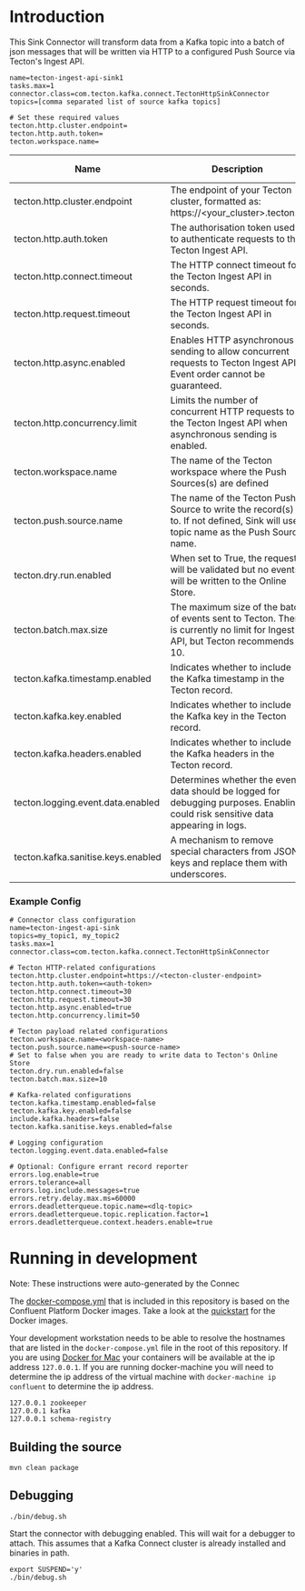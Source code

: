 # Introduction

This Sink Connector will transform data from a Kafka topic into a batch of json messages that will be written via HTTP to a configured Push Source via Tecton's Ingest API.

```properties
name=tecton-ingest-api-sink1
tasks.max=1
connector.class=com.tecton.kafka.connect.TectonHttpSinkConnector
topics=[comma separated list of source kafka topics]

# Set these required values
tecton.http.cluster.endpoint=
tecton.http.auth.token=
tecton.workspace.name=
```

| Name                              | Description                                                                                                                       | Type     | Default | Valid Values | Importance |
|-----------------------------------|-----------------------------------------------------------------------------------------------------------------------------------|----------|---------|--------------|------------|
| tecton.http.cluster.endpoint      | The endpoint of your Tecton cluster, formatted as: https://<your_cluster>.tecton.ai                                               | string   |         |              | high       |
| tecton.http.auth.token            | The authorisation token used to authenticate requests to the Tecton Ingest API.                                                   | password |         |              | high       |
| tecton.http.connect.timeout       | The HTTP connect timeout for the Tecton Ingest API in seconds.                                                                    | int      | 30      |              | medium     |
| tecton.http.request.timeout       | The HTTP request timeout for the Tecton Ingest API in seconds.                                                                    | int      | 30      |              | medium     |
| tecton.http.async.enabled         | Enables HTTP asynchronous sending to allow concurrent requests to Tecton Ingest API. Event order cannot be guaranteed.            | boolean  | true    |              | medium     |
| tecton.http.concurrency.limit     | Limits the number of concurrent HTTP requests to the Tecton Ingest API when asynchronous sending is enabled.                      | int      | 50      |              | medium     |
| tecton.workspace.name             | The name of the Tecton workspace where the Push Sources(s) are defined                                                            | string   |         |              | high       |
| tecton.push.source.name           | The name of the Tecton Push Source to write the record(s) to. If not defined, Sink will use topic name as the Push Source name.   | string   |         |              | medium     |
| tecton.dry.run.enabled            | When set to True, the request will be validated but no events will be written to the Online Store.                                | boolean  | true    |              | medium     |
| tecton.batch.max.size             | The maximum size of the batch of events sent to Tecton. There is currently no limit for Ingest API, but Tecton recommends 10.     | int      | 10      |              | medium     |
| tecton.kafka.timestamp.enabled    | Indicates whether to include the Kafka timestamp in the Tecton record.                                                            | boolean  | false   |              | low        |
| tecton.kafka.key.enabled          | Indicates whether to include the Kafka key in the Tecton record.                                                                  | boolean  | false   |              | low        |
| tecton.kafka.headers.enabled      | Indicates whether to include the Kafka headers in the Tecton record.                                                              | boolean  | false   |              | low        |
| tecton.logging.event.data.enabled | Determines whether the event data should be logged for debugging purposes. Enabling could risk sensitive data appearing in logs.  | boolean  | false   |              | low        |
| tecton.kafka.sanitise.keys.enabled| A mechanism to remove special characters from JSON keys and replace them with underscores.										| boolean  | false   |              | low        |


### Example Config

```
# Connector class configuration
name=tecton-ingest-api-sink
topics=my_topic1, my_topic2
tasks.max=1
connector.class=com.tecton.kafka.connect.TectonHttpSinkConnector

# Tecton HTTP-related configurations
tecton.http.cluster.endpoint=https://<tecton-cluster-endpoint>
tecton.http.auth.token=<auth-token>
tecton.http.connect.timeout=30
tecton.http.request.timeout=30
tecton.http.async.enabled=true
tecton.http.concurrency.limit=50

# Tecton payload related configurations
tecton.workspace.name=<workspace-name>
tecton.push.source.name=<push-source-name>
# Set to false when you are ready to write data to Tecton's Online Store
tecton.dry.run.enabled=false
tecton.batch.max.size=10

# Kafka-related configurations
tecton.kafka.timestamp.enabled=false
tecton.kafka.key.enabled=false
include.kafka.headers=false
tecton.kafka.sanitise.keys.enabled=false

# Logging configuration
tecton.logging.event.data.enabled=false

# Optional: Configure errant record reporter
errors.log.enable=true
errors.tolerance=all
errors.log.include.messages=true
errors.retry.delay.max.ms=60000
errors.deadletterqueue.topic.name=<dlq-topic>
errors.deadletterqueue.topic.replication.factor=1
errors.deadletterqueue.context.headers.enable=true
```

# Running in development

Note: These instructions were auto-generated by the Connec


The [docker-compose.yml](docker-compose.yml) that is included in this repository is based on the Confluent Platform Docker
images. Take a look at the [quickstart](http://docs.confluent.io/current/cp-docker-images/docs/quickstart.html#getting-started-with-docker-client)
for the Docker images. 

Your development workstation needs to be able to resolve the hostnames that are listed in the `docker-compose.yml` 
file in the root of this repository. If you are using [Docker for Mac](https://docs.docker.com/v17.12/docker-for-mac/install/)
your containers will be available at the ip address `127.0.0.1`. If you are running docker-machine
you will need to determine the ip address of the virtual machine with `docker-machine ip confluent`
to determine the ip address.

```
127.0.0.1 zookeeper
127.0.0.1 kafka
127.0.0.1 schema-registry
```


## Building the source

```
mvn clean package
```

## Debugging
```
./bin/debug.sh
```

Start the connector with debugging enabled. This will wait for a debugger to attach.
This assumes that a Kafka Connect cluster is already installed and binaries in path.

```
export SUSPEND='y'
./bin/debug.sh
```
